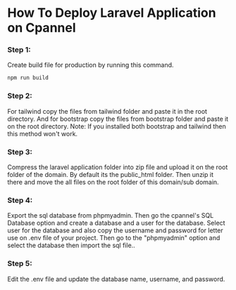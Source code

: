 # How To Deploy Laravel Application on Cpannel
### Step 1:
Create build file for production by running this command.
```sh
npm run build
```
### Step 2:
For tailwind copy the files from tailwind folder and paste it in the root directory. And for bootstrap copy the files from bootstrap folder and paste it on the root directory.
Note: If you installed both bootstrap and tailwind then this method won't work. 
### Step 3:
Compress the laravel application folder into zip file and upload it on the root folder of the domain. By default its the public_html folder. Then unzip it there and move the all files on the root folder of this domain/sub domain. 
### Step 4:
Export the sql database from phpmyadmin. Then go the cpannel's SQL Database option and create a database and a user for the database. Select user for the database and also copy the username and password for letter use on .env file of your project. Then go to the "phpmyadmin" option and select the database then import the sql file..
### Step 5:
Edit the .env file and update the database name, username, and password.
